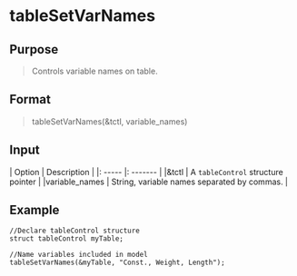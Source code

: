 # tableSetVarNames

## Purpose
> Controls variable names on table.

## Format
> tableSetVarNames(&tctl, variable_names)

## Input
| Option | Description |
|: ----- |: ------- |
|&tctl  | A `tableControl` structure pointer |
|variable_names | String, variable names separated by commas. |

## Example
```
//Declare tableControl structure
struct tableControl myTable;

//Name variables included in model
tableSetVarNames(&myTable, "Const., Weight, Length");
```
